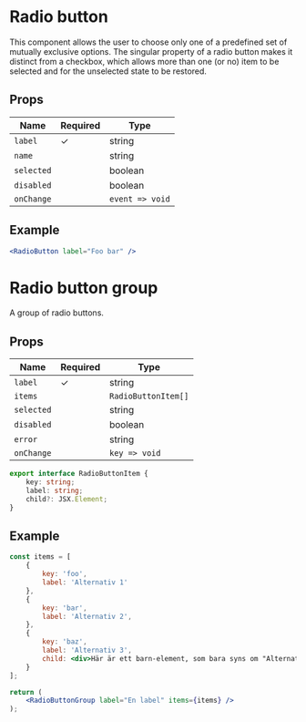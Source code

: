 # Radio button

This component allows the user to choose only one of a predefined set of mutually exclusive options. The singular property of a radio button makes it distinct from a checkbox, which allows more than one (or no) item to be selected and for the unselected state to be restored.

## Props

| Name          | Required  | Type            |
|---------------|-----------|-----------------|
| `label`       |     ✓     | string          |
| `name`        |           | string          |
| `selected`    |           | boolean         |
| `disabled`    |           | boolean         |
| `onChange`    |           | `event => void` |

## Example

```jsx
<RadioButton label="Foo bar" />
```

# Radio button group

A group of radio buttons.

## Props

| Name          | Required  | Type                  |
|---------------|-----------|-----------------------|
| `label`       |     ✓     | string                |
| `items`       |           | `RadioButtonItem[]`   |
| `selected`    |           | string                |
| `disabled`    |           | boolean               |
| `error`       |           | string | boolean      |
| `onChange`    |           | `key => void`         |

```typescript
export interface RadioButtonItem {
    key: string;
    label: string;
    child?: JSX.Element;
}
```

## Example

```jsx
const items = [
    {
        key: 'foo',
        label: 'Alternativ 1'
    },
    {
        key: 'bar',
        label: 'Alternativ 2',
    },
    {
        key: 'baz',
        label: 'Alternativ 3',
        child: <div>Här är ett barn-element, som bara syns om "Alternativ 3" är markerat</div>
    }
];

return (
    <RadioButtonGroup label="En label" items={items} />
);
```
